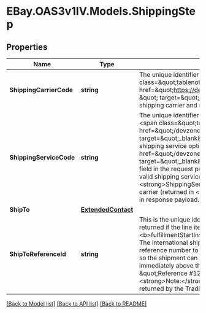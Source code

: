 # EBay.OAS3v1IV.Models.ShippingStep
## Properties

Name | Type | Description | Notes
------------ | ------------- | ------------- | -------------
**ShippingCarrierCode** | **string** | The unique identifier of the shipping carrier being used to ship the line item. &lt;br&gt;&lt;br&gt;&lt;span class&#x3D;\&quot;tablenote\&quot;&gt;&lt;strong&gt;Note:&lt;/strong&gt; The Trading API&#x27;s &lt;a href&#x3D;\&quot;https://developer.ebay.com/devzone/XML/docs/Reference/eBay/GeteBayDetails.html \&quot; target&#x3D;\&quot;_blank\&quot;&gt;GeteBayDetails&lt;/a&gt; call can be used to retrieve the latest shipping carrier and shipping service option enumeration values.&lt;/span&gt; | [optional] 
**ShippingServiceCode** | **string** | The unique identifier of the shipping service option being used to ship the line item.&lt;br&gt;&lt;br&gt;&lt;span class&#x3D;\&quot;tablenote\&quot;&gt;&lt;strong&gt;Note:&lt;/strong&gt; Use the Trading API&#x27;s &lt;a href&#x3D;\&quot;/devzone/XML/docs/Reference/eBay/GeteBayDetails.html \&quot; target&#x3D;\&quot;_blank\&quot;&gt;GeteBayDetails&lt;/a&gt; call to retrieve the latest shipping carrier and shipping service option enumeration values. When making the &lt;a href&#x3D;\&quot;/devzone/XML/docs/Reference/eBay/GeteBayDetails.html \&quot; target&#x3D;\&quot;_blank\&quot;&gt;GeteBayDetails&lt;/a&gt; call, include the &lt;strong&gt;DetailName&lt;/strong&gt; field in the request payload and set its value to &lt;code&gt;ShippingServiceDetails&lt;/code&gt;. Each valid shipping service option (returned in &lt;strong&gt;ShippingServiceDetails.ShippingService&lt;/strong&gt; field) and corresponding shipping carrier (returned in &lt;strong&gt;ShippingServiceDetails.ShippingCarrier&lt;/strong&gt; field) is returned in response payload.&lt;/span&gt; | [optional] 
**ShipTo** | [**ExtendedContact**](ExtendedContact.md) |  | [optional] 
**ShipToReferenceId** | **string** | This is the unique identifer of the Global Shipping Program (GSP) shipment. This field is only returned if the line item is being shipped via GSP (the value of the &lt;b&gt;fulfillmentStartInstructions.ebaySupportedFulfillment&lt;/b&gt; field will be &lt;code&gt;true&lt;/code&gt;. The international shipping provider uses the &lt;b&gt;shipToReferenceId&lt;/b&gt; value as the primary reference number to retrieve the relevant details about the buyer, the order, and the fulfillment, so the shipment can be completed. &lt;br&gt;&lt;br&gt;Sellers must include this value on the shipping label immediately above the street address of the international shipping provider. &lt;br&gt;&lt;br&gt;Example: \&quot;Reference #1234567890123456\&quot; &lt;br&gt;&lt;br&gt;&lt;span class&#x3D;\&quot;tablenote\&quot;&gt;&lt;strong&gt;Note:&lt;/strong&gt; This value is the same as the &lt;b&gt;ShipToAddress.ReferenceID&lt;/b&gt; value returned by the Trading API&#x27;s GetOrders call.&lt;/span&gt; | [optional] 

[[Back to Model list]](../README.md#documentation-for-models) [[Back to API list]](../README.md#documentation-for-api-endpoints) [[Back to README]](../README.md)

